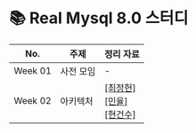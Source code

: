 # 📚 Real Mysql 8.0 스터디

<table>
  <thead>
      <tr>
          <th> No. </th>
          <th> 주제 </th>
          <th> 정리 자료 </th>
      </tr>
  </thead>
  <tbody>
      <tr>
          <td> Week 01 </td>
          <td> 사전 모임 </td>
          <td> - </td>
      </tr>
          <tr>
          <td> Week 02 </td>
          <td> 아키텍처 </td>
          <td> <a href="">[최정헌]</a> <br> <a href="">[민율]</a> <br> <a href="https://github.com/zunior-study/real-mysql-study/tree/main/%ED%98%84%EA%B1%B4%EC%88%98/week02-%EC%95%84%ED%82%A4%ED%85%8D%EC%B2%98">[현건수]</a> <br></td>
      </tr>
  </tbody>
